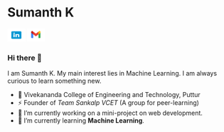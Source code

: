# Sumanth K
<p>
<a href="https://www.linkedin.com/in/sumanthkodiyalbail"> <img src="https://github.com/Sumanth2905/Sumanth2905/blob/main/assets/img/linkedin.png" alt="Sumanth Kodiyalbai" height="30" width="40" /></a>
<a href="mailto:sumanthsubramanya@gmail.com"><img src="https://github.com/Sumanth2905/Sumanth2905/blob/main/assets/img/mail.png" alt="Email" height="30" width="40" /></a>
</p>

### Hi there :wave:
I am Sumanth K. My main interest lies in Machine Learning. I am always curious to learn something new.
- :office: Vivekananda College of Engineering and Technology, Puttur
- :zap: Founder of *Team Sankalp VCET* (A group for peer-learning)
- :telescope: I’m currently working on a mini-project on web development.
- :seedling: I’m currently learning **Machine Learning**.
